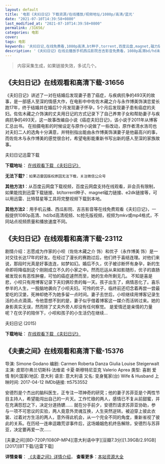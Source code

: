 ```yaml
---
layout: default
title: '电影《夫妇日记》下载资源/在线播放/视频地址/1080p/高清/蓝光'
date: "2021-07-10T14:39:58+0800"
last_modified_at: "2021-07-10T14:39:58+0800"
permalink: /31656/
categories: 电影
cover:
tags: 电影
keywords: '夫妇日记,在线免费看,1080p高清,bt种子,torrent,百度云盘,magnet,磁力链,迅雷下载资源'
description: '《夫妇日记》在线云播放手机西瓜影院吉吉影音免费看，1080p高清bd/hd未删减完整版和tc抢先枪版，mkv/mp4格式，附带bt/torrent种子、magnet/磁力链、百度云盘、网盘资源迅雷下载链接'
---
```


>内容采集生成，如果链接失效，多试几个。


## 《夫妇日记》在线观看和高清下载-31656

《夫妇日记》讲述了一对在结婚后发现妻子患了癌症，与疾病抗争的493天的故事，是一部感人至深的情感大作，在电影中中佐佐木藏之介与永作博美饰演恋爱长跑17年，终于结婚并在婚后1个月发现妻子怀孕，5个月后发现妻子患有癌症的夫妇。佐佐木藏之介饰演的丈夫用日记的方式记录下了自己养育子女和帮助妻子与疾病抗争的493天，这一故事改编自小说《癌症夫妇日记》，该小说于2011年从博客汇总出书。 在拍摄电影的时候设定与原作小说做了一些改动，原作者清水浩司也对夫妇二人的选角十分满意，并特别指出能由永作博美饰演妻子是他最高兴的事，而佐佐木与永作博美的感觉很合衬，希望电影能重新书写出新的感人至深的家族故事。<!---剧情end--->


夫妇日记迅雷下载

**下载地址**： [在线观看下载 《夫妇日记》](https://www.993dy.com//vod-detail-id-17026.html) 


**无法下载?**：`如果迅雷因版权原因无法下载，关注微信公众号 `

**其他方法1**：从百度云网盘下载视频，百度云网盘支持在线观看，非会员有限制，如果能找到迅雷下载链接、bt/torrent种子、magnet磁力链接、e2dk链接等，可以用迅雷、比特彗星等工具将完整视频下载到本地。

**其他方法2**：用手机云播、西瓜影院、吉吉影音等在线免费观看《夫妇日记》，一般提供1080p高清、hd/bd高清视频、tc抢先版视频，视频为mkv或mp4格式，不同站点视频质量和播放速度不同。


## 《夫妇日记》在线观看和高清下载-23112

剧情介绍：志愿成为作家的小呗（佐佐木藏之介 饰）和优子（永作博美 饰）是一对交往长达17年的好友。在经过了漫长的赛跑过后，他们终于喜结连理。对他们来说，那段时光真是好事连连，如梦如幻。婚后不久，优子被诊断怀有身孕，新的生命即将降临到这个刚刚成立不久的小家之中。然而厄运从来如影随形，优子的直肠被发现长有恶性肿瘤，可怕的癌症遽然而至，她的生命所剩无几。   不知是喜是悲，小呗只有用博客记录下夫妇俩珍贵的每一天。孩子出生了，病情恶化了。喜乐参半的人生，一股脑地袭向了小呗夫妇。可怜的优子，临终前还叨念着再尝一尝最爱吃的汉堡，死神却绝不为她多留一点时间。妻子去世后，小呗继续用博客记录生活的点点滴滴，令他意想不到的是，妻子似乎借着博客这一媒介而活转过来。她的身影真实无误，然而除了丈夫外旁人却没有任何察觉。   是爱情还是亲情的力量呢？在优子的陪伴下，小呗和孩子的小生活仍在继续…


夫妇日记 (2015)

**下载地址**： [在线观看下载 《夫妇日记》](https://www.btbtdy.me/btdy/dy53.html) 


## 《夫妻之间》在线观看和高清下载-15376

导演: Simone Godano 编剧: Carmen Roberta Danza Giulia Louise Steigerwalt 主演: 皮耶尔弗兰切斯科·法维诺 卡夏·斯穆特尼亚克 Valerio Aprea 类型: 喜剧 爱情 制片国家/地区: 意大利 语言: 意大利语 又名: 变身冤家(台) Wife & Husband 上映时间: 2017-04-12 IMDb链接: tt5753552

安德烈是个杰出的脑科医生，正专注一项神奇的研究；他的妻子苏菲亚是个两性节目主持人，希望能闯出自己的一片天。工作忙碌的两人，感情已不复从前甜蜜，并在充满怨怼之下，决定分道扬镳…… 就在分手前夕，安德烈请求苏菲亚协助，参与一项不可思议的实验，两人竟意外灵魂互换，人生突然逆转。被迫穿上彼此衣裳、过着对方生活的两人，意外得此机会，从一个完全不同的角度，重新省视了彼此的关系。在历经一连串逗趣荒谬事件后，这场婚姻危机终告解除，安德烈与苏菲亚，决定要再爱一次……


[夫妻之间][BD-720P/1080P-MP4][意大利语中字][豆瓣7.3分][1.39GB/2.91GB][2017][BT下载/迅雷下载]

**详情查看**： [《夫妻之间》详情介绍](/movie/15376/)， **查看更多**：[本站资源大全](/movie/t/all/)

